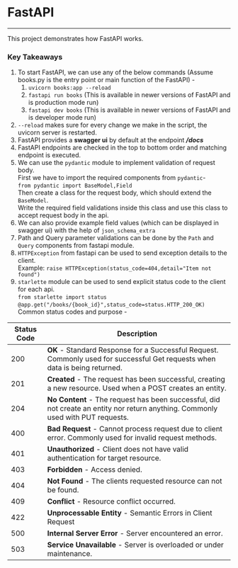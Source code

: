 # FastAPI

---

This project demonstrates how FastAPI works.

### Key Takeaways

1. To start FastAPI, we can use any of the below commands (Assume books.py is the entry point or main function of the FastAPI) -
    1) `uvicorn books:app --reload`
    2) `fastapi run books` (This is available in newer versions of FastAPI and is production mode run)
    3) `fastapi dev books` (This is available in newer versions of FastAPI and is developer mode run)
2. `--reload` makes sure for every change we make in the script, the uvicorn server is restarted.
3. FastAPI provides a **swagger ui** by default at the endpoint **_/docs_**
4. FastAPI endpoints are checked in the top to bottom order and matching endpoint is executed.
5. We can use the `pydantic` module to implement validation of request body.  
First we have to import the required components from `pydantic`-  
`from pydantic import BaseModel,Field`  
Then create a class for the request body, which should extend the `BaseModel`.  
Write the required field validations inside this class and use this class to accept request body in the api.
6. We can also provide example field values (which can be displayed in swagger ui) with the help of `json_schema_extra`
7. Path and Query parameter validations can be done by the `Path` and `Query` components from fastapi module.
8. `HTTPException` from fastapi can be used to send exception details to the client.  
Example: `raise HTTPException(status_code=404,detail="Item not found")`
9. `starlette` module can be used to send explicit status code to the client for each api.  
`from starlette import status`  
`@app.get("/books/{book_id}",status_code=status.HTTP_200_OK)`  
Common status codes and purpose -

| **Status Code** | **Description**                                                                                                                  |
|-----------------|----------------------------------------------------------------------------------------------------------------------------------|
| 200             | **OK** - Standard Response for a Successful Request. Commonly used for successful Get requests when data is being returned.      |
| 201             | **Created** - The request has been successful, creating a new resource. Used when a POST creates an entity.                      |
| 204             | **No Content** - The request has been successful, did not create an entity nor return anything. Commonly used with PUT requests. |
| 400             | **Bad Request** - Cannot process request due to client error. Commonly used for invalid request methods.                         |
| 401             | **Unauthorized** - Client does not have valid authentication for target resource.                                                |
| 403             | **Forbidden** - Access denied.                                                                                                   |
| 404             | **Not Found** - The clients requested resource can not be found.                                                                 |
| 409             | **Conflict** - Resource conflict occurred.                                                                                       |
| 422             | **Unprocessable Entity** - Semantic Errors in Client Request                                                                     |
| 500             | **Internal Server Error** - Server encountered an error.                                                                         |
| 503             | **Service Unavailable** - Server is overloaded or under maintenance.                                                             |
